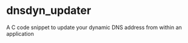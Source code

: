 dnsdyn_updater
==============

A C code snippet to update your dynamic DNS address from within an application
